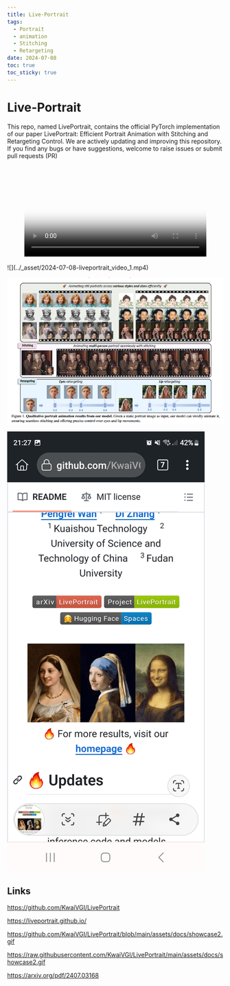 ```yaml
---
title: Live-Portrait
tags:
  - Portrait
  - animation
  - Stitching
  - Retargeting
date: 2024-07-08
toc: true
toc_sticky: true
---
```

# Live-Portrait

This repo, named LivePortrait, contains the official PyTorch implementation of our paper LivePortrait: Efficient Portrait Animation with Stitching and Retargeting Control. We are actively updating and improving this repository. If you find any bugs or have suggestions, welcome to raise issues or submit pull requests (PR)



<figure class="video_container">
  <video width="100%"  controls="true" allowfullscreen="true" autoplay poster="../_asset/2024-07-08-liveportrait_video_1.mp4">
    <source src="../_asset/2024-07-08-liveportrait_video_1.mp4" type="video/mp4">
  </video>
</figure>
![](../_asset/2024-07-08-liveportrait_video_1.mp4)

![](../_asset/2024-07-08-liveportrait_image_1.png)

![](../_asset/2024-07-08-liveportrait_image_2.jpg)

## Links 

<https://github.com/KwaiVGI/LivePortrait>

<https://liveportrait.github.io/>

<https://github.com/KwaiVGI/LivePortrait/blob/main/assets/docs/showcase2.gif>

<https://raw.githubusercontent.com/KwaiVGI/LivePortrait/main/assets/docs/showcase2.gif>

https://arxiv.org/pdf/2407.03168
